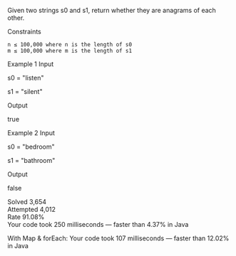 Given two strings s0 and s1, return whether they are anagrams of each other.

Constraints

    n ≤ 100,000 where n is the length of s0
    m ≤ 100,000 where m is the length of s1

Example 1
Input

s0 = "listen"

s1 = "silent"

Output

true

Example 2
Input

s0 = "bedroom"

s1 = "bathroom"

Output

false

Solved 3,654  
Attempted 4,012  
Rate 91.08%  
Your code took 250 milliseconds — faster than 4.37% in Java

With Map & forEach:
Your code took 107 milliseconds — faster than 12.02% in Java